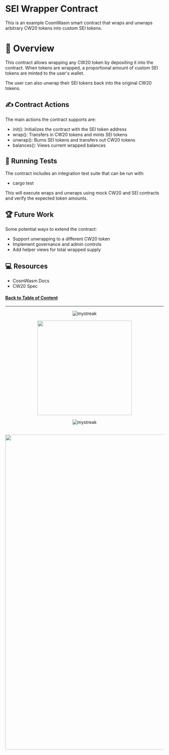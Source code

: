 # SEI Wrapper Contract

This is an example CosmWasm smart contract that wraps and unwraps arbitrary CW20 tokens into custom SEI tokens.

# 🔭  Overview
This contract allows wrapping any CW20 token by depositing it into the contract. When tokens are wrapped, a proportional amount of custom SEI tokens are minted to the user's wallet.

The user can also unwrap their SEI tokens back into the original CW20 tokens.

## ✍️  Contract Actions
The main actions the contract supports are:

* init(): Initializes the contract with the SEI token address
* wrap(): Transfers in CW20 tokens and mints SEI tokens
* unwrap(): Burns SEI tokens and transfers out CW20 tokens
* balances(): Views current wrapped balances

## 💫 Running Tests
The contract includes an integration test suite that can be run with:

* cargo test

This will execute wraps and unwraps using mock CW20 and SEI contracts and verify the expected token amounts.

## 🏆 Future Work
Some potential ways to extend the contract:

* Support unwrapping to a different CW20 token
* Implement governance and admin controls
* Add helper views for total wrapped supply

## 💻 Resources
* CosmWasm Docs
* CW20 Spec

<!-- Changelogs 
# 📜 Changelogs

<!-- Background github cover with short introduction down below 


# README

> [!NOTE]
> Sample only bala ka sa buhay mo

> [!TIP]
>  Ey ka muna Ey Eyy
> Add Contribution
> Add comment

> [!IMPORTANT]
> Crucial Important deep shit

> [!WARNING]
> Mama mo warning
> Papa mo warning

> Will create table
> And Topic
> Partial code only
> Idol Luka
> Hello nothing to edit for now
> Implement blockchain soon 
> No code for today
> Will do this in weekend
> Will do this later
> Ok po
-->


<!-- Introduction Pannel button link, it will redirect to the top -->
#### [Back to Table of Content](#--overview)
<!-- End point line insert Thanks for visiting enjoy your day, feel free to modify this  -->
---
<p align="center">
<img src="https://readme-typing-svg.demolab.com/?lines=Thanks+For+Visiting+Enjoy+Your+Day+~!;" alt="mystreak"/>
</p>

<!-- Genshin Impact -->
<div align="center">
<img src="https://media.giphy.com/media/qr4CNpxIL6wwNUYZsL/giphy.gif?cid=ecf05e47iqq0k4rx0kv1fb3w4hl8dja3ouiqzx4vz1665i6b&ep=v1_stickers_search&rid=giphy.gif&ct=s" width="300">
</div>

<!-- End point line insert Comeback again next time, feel free to modify this  -->
<p align="center">
<img src="https://readme-typing-svg.demolab.com/?lines=💎💎Come+Back+Again+next+time💎💎" alt="mystreak"/>
</p>

</p>
    
<br>
<!-- End point insert background effect line of sight color red -->
<img src="https://user-images.githubusercontent.com/74038190/212284100-561aa473-3905-4a80-b561-0d28506553ee.gif" width="1000">


